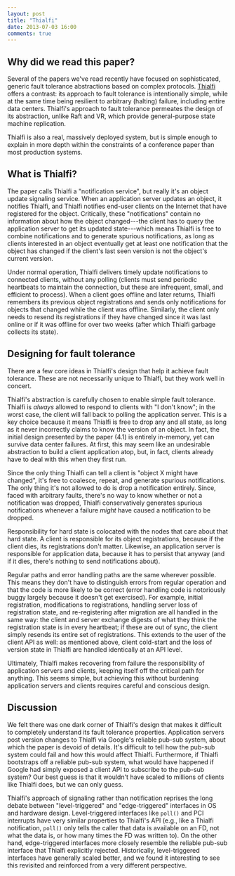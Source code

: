 ```yaml
---
layout: post
title: "Thialfi"
date: 2013-07-03 16:00
comments: true
---
```


## Why did we read this paper?

Several of the papers we've read recently have focused on
sophisticated, generic fault tolerance abstractions based on complex
protocols.  [Thialfi](http://www.cs.columbia.edu/~lierranli/coms6998-11Fall2012/papers/thia_sosp2011.pdf)
 offers a contrast: its approach to fault tolerance
is intentionally simple, while at the same time being resilient to
arbitrary (halting) failure, including entire data centers.  Thialfi's
approach to fault tolerance permeates the design of its abstraction,
unlike Raft and VR, which provide general-purpose state machine
replication.

Thialfi is also a real, massively deployed system, but is simple
enough to explain in more depth within the constraints of a conference
paper than most production systems.

## What is Thialfi?

The paper calls Thialfi a "notification service", but really it's an
object update signaling service.  When an application server updates
an object, it notifies Thialfi, and Thialfi notifies end-user clients
on the Internet that have registered for the object.  Critically,
these "notifications" contain no information about how the object
changed---the client has to query the application server to get its
updated state---which means Thialfi is free to combine notifications
and to generate spurious notifications, as long as clients interested
in an object eventually get at least one notification that the object
has changed if the client's last seen version is not the object's
current version.

Under normal operation, Thialfi delivers timely update notifications
to connected clients, without any polling (clients must send periodic
heartbeats to maintain the connection, but these are infrequent,
small, and efficient to process).  When a client goes offline and
later returns, Thialfi remembers its previous object registrations and
sends only notifications for objects that changed while the client was
offline.  Similarly, the client only needs to resend its registrations
if they have changed since it was last online or if it was offline for
over two weeks (after which Thialfi garbage collects its state).

## Designing for fault tolerance

There are a few core ideas in Thialfi's design that help it achieve
fault tolerance.  These are not necessarily unique to Thialfi, but
they work well in concert.

Thialfi's abstraction is carefully chosen to enable simple fault
tolerance.  Thialfi is *always* allowed to respond to clients with "I
don't know"; in the worst case, the client will fall back to polling
the application server.  This is a key choice because it means Thialfi
is free to drop any and all state, as long as it never incorrectly
claims to know the version of an object.  In fact, the initial design
presented by the paper (4.1) is entirely in-memory, yet can survive
data center failures.  At first, this may seem like an undesirable
abstraction to build a client application atop, but, in fact, clients
already have to deal with this when they first run.

Since the only thing Thialfi can tell a client is "object X might have
changed", it's free to coalesce, repeat, and generate spurious
notifications.  The only thing it's not allowed to do is drop a
notification entirely.  Since, faced with arbitrary faults, there's no
way to know whether or not a notification was dropped, Thialfi
conservatively generates spurious notifications whenever a failure
*might* have caused a notification to be dropped.

Responsibility for hard state is colocated with the nodes that care
about that hard state.  A client is responsible for its object
registrations, because if the client dies, its registrations don't
matter.  Likewise, an application server is responsible for
application data, because it has to persist that anyway (and if it
dies, there's nothing to send notifications about).

Regular paths and error handling paths are the same wherever possible.
This means they don't have to distinguish errors from regular
operation and that the code is more likely to be correct (error
handling code is notoriously buggy largely because it doesn't get
exercised).  For example, initial registration, modifications to
registrations, handling server loss of registration state, and
re-registering after migration are all handled in the same way: the
client and server exchange digests of what they think the registration
state is in every heartbeat; if these are out of sync, the client
simply resends its entire set of registrations.  This extends to the
user of the client API as well: as mentioned above, client cold-start
and the loss of version state in Thialfi are handled identically at an
API level.

Ultimately, Thialfi makes recovering from failure the responsibility
of application servers and clients, keeping itself off the critical
path for anything.  This seems simple, but achieving this without
burdening application servers and clients requires careful and
conscious design.

## Discussion

We felt there was one dark corner of Thialfi's design that makes it
difficult to completely understand its fault tolerance properties.
Application servers post version changes to Thialfi via Google's
reliable pub-sub system, about which the paper is devoid of details.
It's difficult to tell how the pub-sub system could fail and how this
would affect Thialfi.  Furthermore, if Thialfi bootstraps off a
reliable pub-sub system, what would have happened if Google had simply
exposed a client API to subscribe to the pub-sub system?  Our best
guess is that it wouldn't have scaled to millions of clients like
Thialfi does, but we can only guess.

Thialfi's approach of signaling rather than notification reprises the
long debate between "level-triggered" and "edge-triggered" interfaces
in OS and hardware design.  Level-triggered interfaces like `poll()`
and PCI interrupts have very similar properties to Thialfi's API
(e.g., like a Thialfi notification, `poll()` only tells the caller
that data is available on an FD, not what the data is, or how many
times the FD was written to).  On the other hand, edge-triggered
interfaces more closely resemble the reliable pub-sub interface that
Thialfi explicitly rejected.  Historically, level-triggered interfaces
have generally scaled better, and we found it interesting to see this
revisited and reinforced from a very different perspective.
